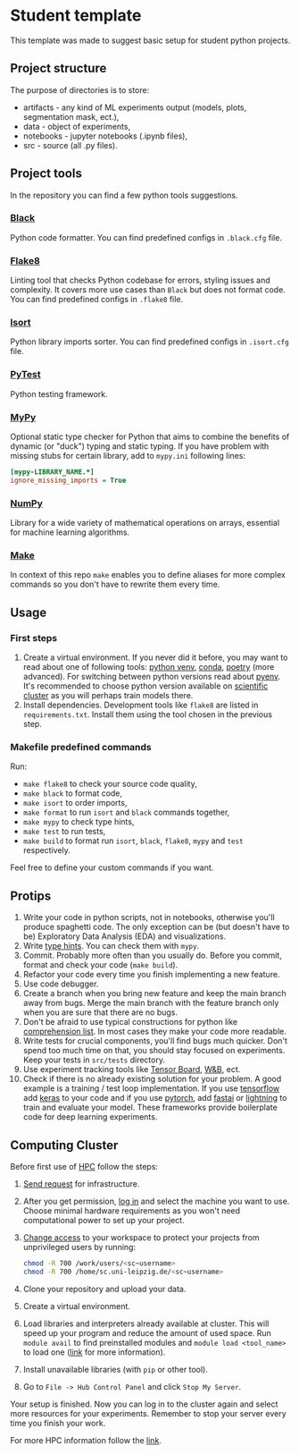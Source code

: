 # Student template

This template was made to suggest basic setup for student python projects.

## Project structure

The purpose of directories is to store:

- artifacts - any kind of ML experiments output (models, plots, segmentation mask, ect.),
- data - object of experiments,
- notebooks - jupyter notebooks (.ipynb files),
- src - source (all .py files).

## Project tools

In the repository you can find a few python tools suggestions.

### [Black](https://github.com/psf/black)

Python code formatter. You can find predefined configs in `.black.cfg` file.

### [Flake8](https://github.com/PyCQA/flake8)

Linting tool that checks Python codebase for errors, styling issues and complexity. It covers more use cases than `Black` but does not format code. You can find predefined configs in `.flake8` file.

### [Isort](https://pycqa.github.io/isort/)

Python library imports sorter. You can find predefined configs in `.isort.cfg` file.

### [PyTest](https://docs.pytest.org/en/)

Python testing framework.

### [MyPy](https://mypy.readthedocs.io/en/stable/getting_started.html)

Optional static type checker for Python that aims to combine the benefits of dynamic (or "duck") typing and static typing.
If you have problem with missing stubs for certain library, add to `mypy.ini` following lines:

```ini
[mypy-LIBRARY_NAME.*]
ignore_missing_imports = True
```

### [NumPy](https://numpy.org/)

Library for a wide variety of mathematical operations on arrays, essential for machine learning algorithms.

### [Make](https://www.tutorialspoint.com/unix_commands/make.htm)

In context of this repo `make` enables you to define aliases for more complex commands so you don't have to rewrite them every time.

## Usage

### First steps

1. Create a virtual environment.
If you never did it before, you may want to read about one of following tools: [python venv](https://docs.python.org/3/tutorial/venv.html#creating-virtual-environments), [conda](https://conda.io/projects/conda/en/latest/index.html), [poetry](https://python-poetry.org/docs/managing-environments/) (more advanced). For switching between python versions read about [pyenv](https://github.com/pyenv/pyenv?tab=readme-ov-file#unixmacos). It's recommended to choose python version available on [scientific cluster](https://www.sc.uni-leipzig.de/02_Resources/Software/Categories/lang_modules/#python) as you will perhaps train models there.
2. Install dependencies.
Development tools like `flake8` are listed in `requirements.txt`. Install them using the tool chosen in the previous step.

### Makefile predefined commands

Run:

- `make flake8` to check your source code quality,
- `make black` to format code,
- `make isort` to order imports,
- `make format` to run `isort` and `black` commands together,
- `make mypy` to check type hints,
- `make test` to run tests,
- `make build` to format run `isort`, `black`, `flake8`, `mypy` and `test` respectively.

Feel free to define your custom commands if you want.

## Protips

1. Write your code in python scripts, not in notebooks, otherwise you'll produce spaghetti code. The only exception can be (but doesn't have to be) Exploratory Data Analysis (EDA) and visualizations.
2. Write [type hints](https://docs.python.org/3/library/typing.html). You can check them with `mypy`.
3. Commit. Probably more often than you usually do. Before you commit, format and check your code (`make build`).
4. Refactor your code every time you finish implementing a new feature.
5. Use code debugger.
6. Create a branch when you bring new feature and keep the main branch away from bugs. Merge the main branch with the feature branch only when you are sure that there are no bugs.
7. Don't be afraid to use typical constructions for python like [comprehension list](https://docs.python.org/3/library/typing.html). In most cases they make your code more readable.
8. Write tests for crucial components, you'll find bugs much quicker. Don't spend too much time on that, you should stay focused on experiments. Keep your tests in `src/tests` directory.
9. Use experiment tracking tools like [Tensor Board](https://www.tensorflow.org/tensorboard), [W&B](https://wandb.ai/site), ect.
10. Check if there is no already existing solution for your problem. A good example is a training / test loop implementation. If you use [tensorflow](https://www.tensorflow.org/tutorials) add [keras](https://www.tensorflow.org/guide/keras) to your code and if you use [pytorch](https://pytorch.org/tutorials/beginner/basics/intro.html), add [fastai](https://docs.fast.ai/examples/migrating_pytorch_verbose.html) or [lightning](https://lightning.ai/docs/pytorch/stable/starter/introduction.html) to train and evaluate your model. These frameworks provide boilerplate code for deep learning experiments.

## Computing Cluster

Before first use of [HPC](https://www.urz.uni-leipzig.de/unsere-services/servicedetail/service/high-performance-computing-hpc) follow the steps:

1. [Send request](https://service.rz.uni-leipzig.de/scientific-computing/sc-infrastruktur-beantragen-en/) for infrastructure.
2. After you get permission, [log in](https://lab.sc.uni-leipzig.de/jupyter/hub/spawn) and select the machine you want to use. Choose minimal hardware requirements as you won't need computational power to set up your project.
3. [Change access](https://www.sc.uni-leipzig.de/04_File_transfer/#file-sharing-with-access-control-lists-acl) to your workspace to protect your projects from unprivileged users by running:

    ```bash
    chmod -R 700 /work/users/<sc~username>
    chmod -R 700 /home/sc.uni-leipzig.de/<sc~username>
    ```

4. Clone your repository and upload your data.
5. Create a virtual environment.
6. Load libraries and interpreters already available at cluster. This will speed up your program and reduce the amount of used space. Run `module avail` to find preinstalled modules and `module load <tool_name>` to load one ([link](https://www.sc.uni-leipzig.de/02_Resources/Software/#using-software-modules) for more information).
7. Install unavailable libraries (with `pip` or other tool).
8. Go to `File -> Hub Control Panel` and click `Stop My Server`.

Your setup is finished. Now you can log in to the cluster again and select more resources for your experiments. Remember to stop your server every time you finish your work.

For more HPC information follow the [link](https://www.sc.uni-leipzig.de/).
